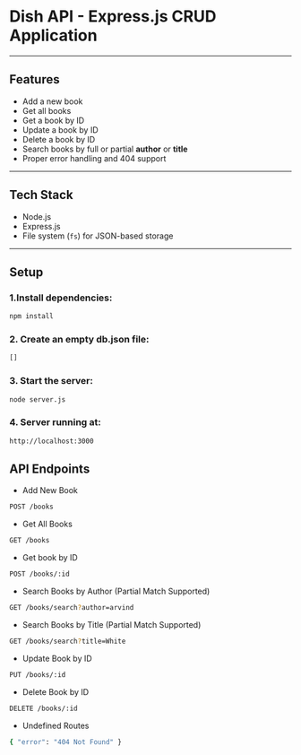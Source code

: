 # Dish API - Express.js CRUD Application

---

## Features

- Add a new book
- Get all books
- Get a book by ID
- Update a book by ID
- Delete a book by ID
- Search books by full or partial **author** or **title**
- Proper error handling and 404 support

---

## Tech Stack

- Node.js
- Express.js
- File system (`fs`) for JSON-based storage

---

## Setup

### 1.Install dependencies:

```bash
npm install
```

### 2. Create an empty db.json file:

```bash
[]
```

### 3. Start the server:

```bash
node server.js
```

### 4. Server running at:

```bash
http://localhost:3000

```

## API Endpoints

- Add New Book

```bash
POST /books
```

- Get All Books

```bash
GET /books
```

- Get book by ID

```bash
POST /books/:id
```

- Search Books by Author (Partial Match Supported)

```bash
GET /books/search?author=arvind

```

- Search Books by Title (Partial Match Supported)

```bash
GET /books/search?title=White

```

- Update Book by ID

```bash
PUT /books/:id
```

- Delete Book by ID

```bash
DELETE /books/:id
```

- Undefined Routes

```bash
{ "error": "404 Not Found" }

```
